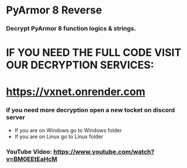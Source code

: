 # PyArmor 8 Reverse
### Decrypt PyArmor 8 function logics & strings.
# IF YOU NEED THE FULL CODE VISIT OUR DECRYPTION SERVICES:
# https://vxnet.onrender.com
### if you need more decryption open a new tocket on discord server
- If you are on Windows go to Windows folder
- If you are on Linux go to Linux folder



### YouTube Video: https://www.youtube.com/watch?v=BM0EEtEaHcM
